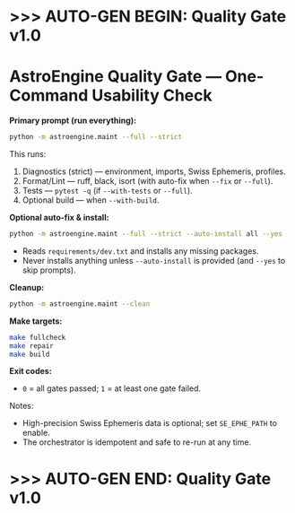 # >>> AUTO-GEN BEGIN: Quality Gate v1.0
# AstroEngine Quality Gate — One-Command Usability Check

**Primary prompt (run everything):**
```bash
python -m astroengine.maint --full --strict
```

This runs:

1. Diagnostics (strict) — environment, imports, Swiss Ephemeris, profiles.
2. Format/Lint — ruff, black, isort (with auto-fix when `--fix` or `--full`).
3. Tests — `pytest -q` (if `--with-tests` or `--full`).
4. Optional build — when `--with-build`.

**Optional auto-fix & install:**

```bash
python -m astroengine.maint --full --strict --auto-install all --yes
```

* Reads `requirements/dev.txt` and installs any missing packages.
* Never installs anything unless `--auto-install` is provided (and `--yes` to skip prompts).

**Cleanup:**

```bash
python -m astroengine.maint --clean
```

**Make targets:**

```bash
make fullcheck
make repair
make build
```

**Exit codes:**

* `0` = all gates passed; `1` = at least one gate failed.

Notes:

* High-precision Swiss Ephemeris data is optional; set `SE_EPHE_PATH` to enable.
* The orchestrator is idempotent and safe to re-run at any time.

# >>> AUTO-GEN END: Quality Gate v1.0
